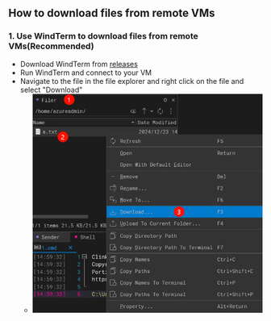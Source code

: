 ## How to download files from remote VMs

### 1. Use WindTerm to download files from remote VMs(Recommended)
- Download WindTerm from [releases](https://github.com/kingToolbox/WindTerm/releases)
- Run WindTerm and connect to your VM
- Navigate to the file in the file explorer and right click on the file and select "Download"
  - ![download-file-with-windterm](download-file-with-windterm.png)